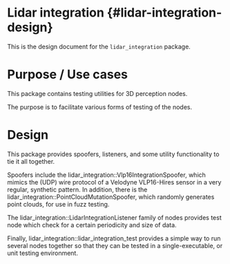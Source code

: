 Lidar integration {#lidar-integration-design}
=============================

This is the design document for the `lidar_integration` package.


# Purpose / Use cases

This package contains testing utilities for 3D perception nodes.

The purpose is to facilitate various forms of testing of the nodes.


# Design

This package provides spoofers, listeners, and some utility functionality to tie it all together.

Spoofers include the lidar_integration::Vlp16IntegrationSpoofer,
which mimics the (UDP) wire protocol of a Velodyne VLP16-Hires sensor in a very regular, synthetic
pattern. In addition, there is the lidar_integration::PointCloudMutationSpoofer, which randomly
generates point clouds, for use in fuzz testing.

The lidar_integration::LidarIntegrationListener family of nodes provides test
node which check for a certain periodicity and size of data.

Finally, lidar_integration::lidar_integration_test provides a simple way to run several nodes
together so that they can be tested in a single-executable, or unit testing environment.
